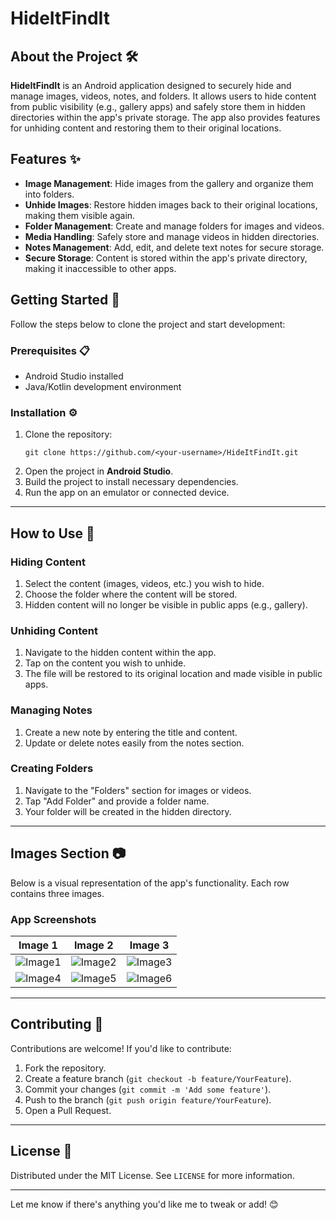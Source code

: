 # HideItFindIt

## About the Project 🛠️
**HideItFindIt** is an Android application designed to securely hide and manage images, videos, notes, and folders. It allows users to hide content from public visibility (e.g., gallery apps) and safely store them in hidden directories within the app's private storage. The app also provides features for unhiding content and restoring them to their original locations.

## Features ✨
- **Image Management**: Hide images from the gallery and organize them into folders.
- **Unhide Images**: Restore hidden images back to their original locations, making them visible again.
- **Folder Management**: Create and manage folders for images and videos.
- **Media Handling**: Safely store and manage videos in hidden directories.
- **Notes Management**: Add, edit, and delete text notes for secure storage.
- **Secure Storage**: Content is stored within the app's private directory, making it inaccessible to other apps.

## Getting Started 🚀

Follow the steps below to clone the project and start development:

### Prerequisites 📋
- Android Studio installed
- Java/Kotlin development environment

### Installation ⚙️
1. Clone the repository:
   ```
   git clone https://github.com/<your-username>/HideItFindIt.git
   ```
2. Open the project in **Android Studio**.
3. Build the project to install necessary dependencies.
4. Run the app on an emulator or connected device.

---

## How to Use 🤖

### Hiding Content
1. Select the content (images, videos, etc.) you wish to hide.
2. Choose the folder where the content will be stored.
3. Hidden content will no longer be visible in public apps (e.g., gallery).

### Unhiding Content
1. Navigate to the hidden content within the app.
2. Tap on the content you wish to unhide.
3. The file will be restored to its original location and made visible in public apps.

### Managing Notes
1. Create a new note by entering the title and content.
2. Update or delete notes easily from the notes section.

### Creating Folders
1. Navigate to the "Folders" section for images or videos.
2. Tap "Add Folder" and provide a folder name.
3. Your folder will be created in the hidden directory.

---

## Images Section 📷

Below is a visual representation of the app's functionality. Each row contains three images.

### App Screenshots
| Image 1 | Image 2 | Image 3 |
|---------|---------|---------|
| ![Image1](https://github.com/<your-username>/HideItFindIt/screenshots/image1.jpg) | ![Image2](https://github.com/<your-username>/HideItFindIt/screenshots/image2.jpg) | ![Image3](https://github.com/<your-username>/HideItFindIt/screenshots/image3.jpg) |
| ![Image4](https://github.com/<your-username>/HideItFindIt/screenshots/image4.jpg) | ![Image5](https://github.com/<your-username>/HideItFindIt/screenshots/image5.jpg) | ![Image6](https://github.com/<your-username>/HideItFindIt/screenshots/image6.jpg) |

---

## Contributing 🤝
Contributions are welcome! If you'd like to contribute:
1. Fork the repository.
2. Create a feature branch (`git checkout -b feature/YourFeature`).
3. Commit your changes (`git commit -m 'Add some feature'`).
4. Push to the branch (`git push origin feature/YourFeature`).
5. Open a Pull Request.

---

## License 📄
Distributed under the MIT License. See `LICENSE` for more information.

---

Let me know if there's anything you'd like me to tweak or add! 😊
